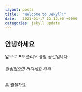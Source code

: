 ```yaml
---
layout: posts
title:  "Welcome to Jekyll!"
date:   2021-01-17 23:13:06 +0900
categories: jekyll update
---
```

안녕하세요
------------
앞으로 포토폴리오 올릴 공간입니다
###### 관심없으면 꺼지세요 히히
흠 뭘쓸까요

